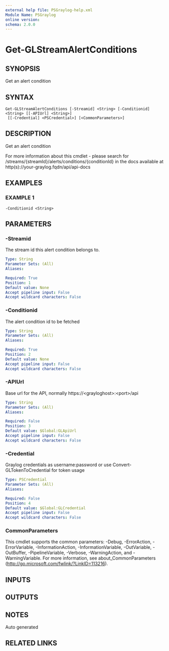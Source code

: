 ```yaml
---
external help file: PSGraylog-help.xml
Module Name: PSGraylog
online version:
schema: 2.0.0
---
```


# Get-GLStreamAlertConditions

## SYNOPSIS
Get an alert condition

## SYNTAX

```
Get-GLStreamAlertConditions [-Streamid] <String> [-Conditionid] <String> [[-APIUrl] <String>]
 [[-Credential] <PSCredential>] [<CommonParameters>]
```

## DESCRIPTION
Get an alert condition


For more information about this cmdlet - please search for /streams/{streamId}/alerts/conditions/{conditionId} in the docs available at http(s)://your-graylog.fqdn/api/api-docs

## EXAMPLES

### EXAMPLE 1
```
-Conditionid <String>
```

## PARAMETERS

### -Streamid
The stream id this alert condition belongs to.

```yaml
Type: String
Parameter Sets: (All)
Aliases:

Required: True
Position: 1
Default value: None
Accept pipeline input: False
Accept wildcard characters: False
```

### -Conditionid
The alert condition id to be fetched

```yaml
Type: String
Parameter Sets: (All)
Aliases:

Required: True
Position: 2
Default value: None
Accept pipeline input: False
Accept wildcard characters: False
```

### -APIUrl
Base url for the API, normally https://\<grayloghost\>:\<port\>/api

```yaml
Type: String
Parameter Sets: (All)
Aliases:

Required: False
Position: 3
Default value: $Global:GLApiUrl
Accept pipeline input: False
Accept wildcard characters: False
```

### -Credential
Graylog credentials as username:password or use Convert-GLTokenToCredential for token usage

```yaml
Type: PSCredential
Parameter Sets: (All)
Aliases:

Required: False
Position: 4
Default value: $Global:GLCredential
Accept pipeline input: False
Accept wildcard characters: False
```

### CommonParameters
This cmdlet supports the common parameters: -Debug, -ErrorAction, -ErrorVariable, -InformationAction, -InformationVariable, -OutVariable, -OutBuffer, -PipelineVariable, -Verbose, -WarningAction, and -WarningVariable.
For more information, see about_CommonParameters (http://go.microsoft.com/fwlink/?LinkID=113216).

## INPUTS

## OUTPUTS

## NOTES
Auto generated

## RELATED LINKS
